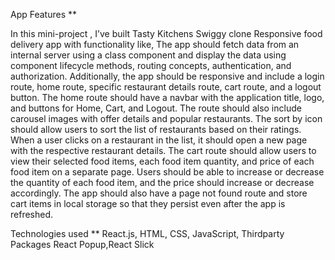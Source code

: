 App Features **

In this mini-project , I’ve built Tasty Kitchens Swiggy clone Responsive food delivery app with functionality like,
The app should fetch data from an internal server using a class component and display the data using component lifecycle methods, routing concepts, authentication, and authorization. Additionally, the app should be responsive and include a login route, home route, specific restaurant details route, cart route, and a logout button. The home route should have a navbar with the application title, logo, and buttons for Home, Cart, and Logout. The route should also include carousel images with offer details and popular restaurants. The sort by icon should allow users to sort the list of restaurants based on their ratings. When a user clicks on a restaurant in the list, it should open a new page with the respective restaurant details. The cart route should allow users to view their selected food items, each food item quantity, and price of each food item on a separate page. Users should be able to increase or decrease the quantity of each food item, and the price should increase or decrease accordingly. The app should also have a page not found route and store cart items in local storage so that they persist even after the app is refreshed.



Technologies used ** React.js, HTML, CSS, JavaScript, Thirdparty Packages React Popup,React Slick
